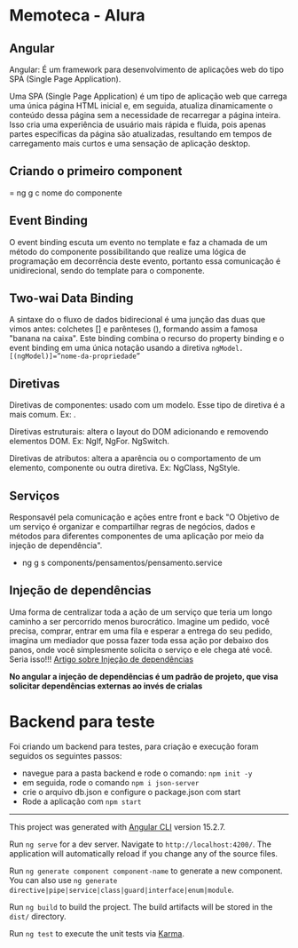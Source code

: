 # Memoteca - Alura

## Angular
Angular: É um framework para desenvolvimento de aplicações web do tipo SPA (Single Page Application).

Uma SPA (Single Page Application) é um tipo de aplicação web que carrega uma única página HTML inicial e, em seguida, atualiza dinamicamente o conteúdo dessa página sem a necessidade de recarregar a página inteira. Isso cria uma experiência de usuário mais rápida e fluida, pois apenas partes específicas da página são atualizadas, resultando em tempos de carregamento mais curtos e uma sensação de aplicação desktop.
## Criando o primeiro component
= ng g c nome do componente

## Event Binding
O event binding escuta um evento no template e faz a chamada de um método do componente possibilitando que realize uma lógica de programação em decorrência deste evento, portanto essa comunicação é unidirecional, sendo do template para o componente.

## Two-wai Data Binding
A sintaxe do o fluxo de dados bidirecional é uma junção das duas que vimos antes: colchetes [] e parênteses (), formando assim a famosa "banana na caixa".
Este binding combina o recurso do property binding e o event binding em uma única notação usando a diretiva 
`ngModel.[(ngModel)]=”nome-da-propriedade”`

## Diretivas
Diretivas de componentes: usado com um modelo. Esse tipo de diretiva é a mais comum.
Ex: <app-listarPensamentos>.

Diretivas estruturais: altera o layout do DOM adicionando e removendo elementos DOM.
Ex: NgIf, NgFor. NgSwitch.

Diretivas de atributos: altera a aparência ou o comportamento de um elemento, componente ou outra diretiva.
Ex: NgClass, NgStyle.

## Serviços
Responsavél pela comunicação e ações entre front e back
"O Objetivo de um serviço é organizar e compartilhar regras de negócios, dados e métodos para diferentes componentes de uma aplicação por meio da injeção de dependência".
- ng g s components/pensamentos/pensamento.service

## Injeção de dependências
Uma forma de centralizar toda a ação de um serviço que teria um longo caminho a ser percorrido menos burocrático.
Imagine um pedido, você precisa, comprar, entrar em uma fila e esperar a entrega do seu pedido, imagina um mediador que possa fazer toda essa ação por debaixo dos panos, onde você simplesmente solicita o serviço e ele chega até você. Seria isso!!!
[Artigo sobre Injeção de dependências](https://www.alura.com.br/artigos/services-injecao-dependencia-angular-o-que-sao-como-funcionam?_gl=1*scusct*_ga*MjA5MjUwOTAwMi4xNjc1NjI1MDY1*_ga_1EPWSW3PCS*MTY5NDI2MjY0Ny42My4xLjE2OTQyNjUzNjUuMC4wLjA.*_fplc*ZXdqVmU0NiUyQjlIOEFBWHh2WE40RDAlMkZYcCUyRllSTlVJaDdRMUF4WTBMSFRlTWRuS1hjVml0b29BZlM1eEpaUjNHdHhFVkJBN0dMUElLREdnNXYlMkJvcUdkbSUyQkhEdGJqJTJGUUpnc1VuR0slMkJnVSUyRkRBQkVlVDQxJTJGck5iSW9IVk53R0ZRJTNEJTNE#:~:text=Sim%2C%20%C3%A9%20s%C3%B3%20isso%20mesmo,declarado%20como%20atributo%20dessa%20classe)

**No angular a injeção de dependências é um padrão de projeto, que visa solicitar dependências externas ao invés de crialas**

# Backend para teste
Foi criando um backend para testes, para criação e execução foram seguidos os seguintes passos:
- navegue para a pasta backend e rode o comando: `npm init -y`
- em seguida, rode o comando `npm i json-server`
- crie o arquivo db.json e configure o package.json com start
- Rode a aplicação com `npm start`

---

This project was generated with [Angular CLI](https://github.com/angular/angular-cli) version 15.2.7.

Run `ng serve` for a dev server. Navigate to `http://localhost:4200/`. The application will automatically reload if you change any of the source files.

Run `ng generate component component-name` to generate a new component. You can also use `ng generate directive|pipe|service|class|guard|interface|enum|module`.

Run `ng build` to build the project. The build artifacts will be stored in the `dist/` directory.

Run `ng test` to execute the unit tests via [Karma](https://karma-runner.github.io).
